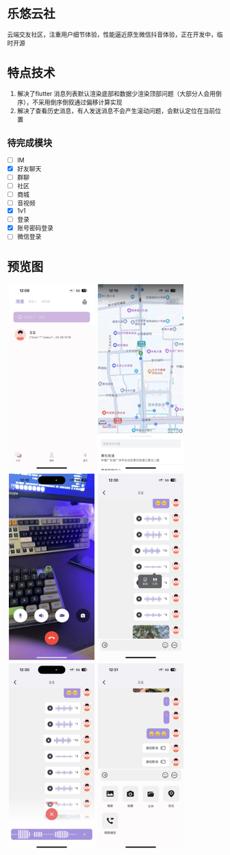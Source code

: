 # 乐悠云社

云端交友社区，注重用户细节体验，性能逼近原生微信抖音体验，正在开发中，临时开源


# 特点技术

1. 解决了flutter 消息列表默认渲染底部和数据少渲染顶部问题（大部分人会用倒序），不采用倒序倒叙通过偏移计算实现
2. 解决了查看历史消息，有人发送消息不会产生滚动问题，会默认定位在当前位置

## 待完成模块

* [ ]  IM
  * [X]  好友聊天
  * [ ]  群聊
* [ ]  社区
* [ ]  商城
* [ ]  音视频
  * [X]  1v1
* [ ]  登录
  * [X]  账号密码登录
  * [ ]  微信登录

# 预览图

<div style="display:flex;flex-wrap:wrap">
<img src="./images/README/1712031825084.png" width="200" style="margin:4px">
<img src="./images/README/1971712031714_.pic.jpg" width="200" style="margin:4px">
<img src="./images/README/1981712031715_.pic.jpg" width="200" style="margin:4px">
<img src="./images/README/1991712032307_.pic.jpg" width="200" style="margin:4px">
<img src="./images/README/2001712032308_.pic.jpg" width="200" style="margin:4px">
<img src="./images/README/2011712032309_.pic.jpg" width="200" style="margin:4px">
<div>
